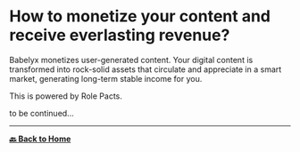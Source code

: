# How to monetize your content and receive everlasting revenue?

Babelyx monetizes user-generated content. Your digital content is transformed into rock-solid assets that circulate and appreciate in a smart market, generating long-term stable income for you.

This is powered by Role Pacts.

to be continued...

---

[**🔙 Back to Home**](../home.md)
